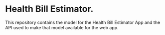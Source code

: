 # Health Bill Estimator.
This repository contains the model for the Health Bill Estimator App and the API used to make that model available for the web app.
